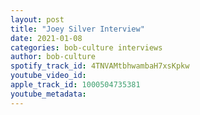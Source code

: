 ```yaml
---
layout: post
title: "Joey Silver Interview"
date: 2021-01-08
categories: bob-culture interviews
author: bob-culture
spotify_track_id: 4TNVAMtbhwambaH7xsKpkw
youtube_video_id: 
apple_track_id: 1000504735381
youtube_metadata: 
---
```

